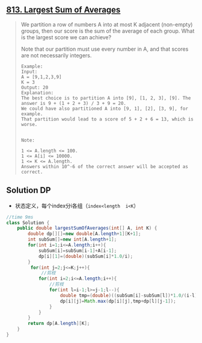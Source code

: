 ## [813. Largest Sum of Averages](https://leetcode-cn.com/problems/largest-sum-of-averages/)

> We partition a row of numbers A into at most K adjacent (non-empty) groups, then our score is the sum of the average of each group. What is the largest score we can achieve?
>
> Note that our partition must use every number in A, and that scores are not necessarily integers.
>
> ```
> Example:
> Input: 
> A = [9,1,2,3,9]
> K = 3
> Output: 20
> Explanation: 
> The best choice is to partition A into [9], [1, 2, 3], [9]. The answer is 9 + (1 + 2 + 3) / 3 + 9 = 20.
> We could have also partitioned A into [9, 1], [2], [3, 9], for example.
> That partition would lead to a score of 5 + 2 + 6 = 13, which is worse.
> 
> 
> Note:
> 
> 1 <= A.length <= 100.
> 1 <= A[i] <= 10000.
> 1 <= K <= A.length.
> Answers within 10^-6 of the correct answer will be accepted as correct.
> ```
>
> 
>



## Solution DP 

* 状态定义，每个index分i各组（```index<length  i<K```）

```java
//time 9ms
class Solution {
    public double largestSumOfAverages(int[] A, int K) {
        double dp[][]=new double[A.length+1][K+1];
        int subSum[]=new int[A.length+1];
        for(int i=1;i<=A.length;i++){
            subSum[i]=subSum[i-1]+A[i-1];
            dp[i][1]=(double)(subSum[i]*1.0/i);
        }
         for(int j=2;j<=K;j++){
             //剪枝
            for(int i=2;i<=A.length;i++){
                //剪枝
                for(int l=i-1;l>=j-1;l--){
                    double tmp=(double)((subSum[i]-subSum[l])*1.0/(i-l));
                    dp[i][j]=Math.max(dp[i][j],tmp+dp[l][j-1]);
                }      
            }
        }
        return dp[A.length][K];
    }
}
```

